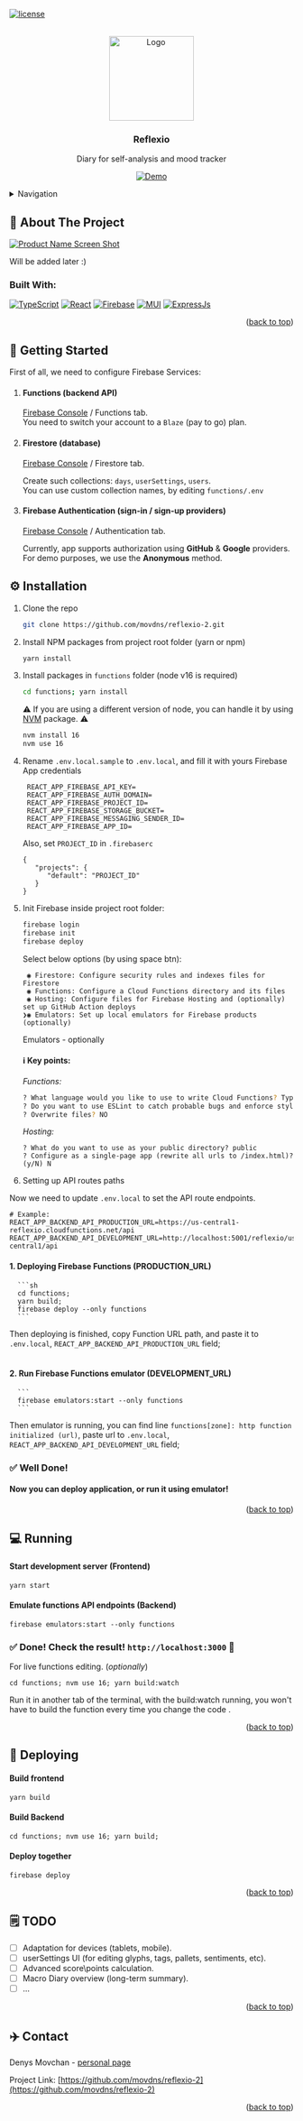 <a name="readme-top"></a>

<!-- PROJECT SHIELDS -->

[![license][license-shield]][license-url]



<!-- PROJECT LOGO -->
<br />
<div align="center">
  <a href="https://github.com/movdns/reflexio-2">
    <img src="public/logo.png" alt="Logo" width="150px" height="150px">
  </a>

<h3 align="center">Reflexio</h3>

  <p align="center">
   Diary for self-analysis and mood tracker
    <br />

[![Demo][demo-shield]][demo-url]

  </p>
</div>


<details>
  <summary>Navigation</summary>
  <ol>
    <li><a href="#about">About The Project</a></li>
    <li><a href="#getting-started">Getting Started</a></li>
    <li><a href="#installation">Installation</a></li>
    <li><a href="#running">Running</a></li>
    <li><a href="#deploying">Deploying</a></li>
    <li><a href="#todo">Todo</a></li>
    <li><a href="#contacts">Contact</a></li>
  </ol>
</details>


<a name="about"></a>
## 🦄 About The Project


[![Product Name Screen Shot][product-screenshot]](https://reflexio-2.web.app)

Will be added later :)

### Built With:

[![TypeScript][TypeScript]][TypeScript-url]
[![React][React.js]][React-url]
[![Firebase][Firebase]][Firebase-url]
[![MUI][MUI]][MUI-url]
[![ExpressJs][ExpressJs]][ExpressJs-url]


<p align="right">(<a href="#readme-top">back to top</a>)</p>


<a name="getting-started"></a>
## 🚦 Getting Started


First of all, we need to configure Firebase Services:

1. #### Functions (backend API) <a name="node16"></a>
    [Firebase Console](https://console.firebase.google.com/) / Functions tab. <br />
    You need to switch your account to a `Blaze` (pay to go) plan.

2. #### Firestore (database)
   [Firebase Console](https://console.firebase.google.com/) / Firestore tab.

    Create such collections: `days`, `userSettings`, `users`.<br />
    You can use custom collection names, by editing `functions/.env`

3. #### Firebase Authentication (sign-in / sign-up providers)
   [Firebase Console](https://console.firebase.google.com/) / Authentication tab.

   Currently, app supports authorization using **GitHub** & **Google** providers. 
For demo purposes, we use the **Anonymous** method.

<a name="installation"></a>
## ⚙️ Installation

1. Clone the repo
   ```sh
   git clone https://github.com/movdns/reflexio-2.git
   ```
2. Install NPM packages from project root folder (yarn or npm)
    ```sh
   yarn install
   ```
   
3. Install packages in `functions` folder (node v16 is required)
    ```sh
   cd functions; yarn install
   ```

    ⚠️ If you are using a different version of node, you can handle it by using [NVM](https://github.com/nvm-sh/nvm) package. ⚠️

    ```sh
    nvm install 16
    nvm use 16
    ```

4. Rename `.env.local.sample` to `.env.local`, and fill it with yours Firebase App credentials
   ```
    REACT_APP_FIREBASE_API_KEY=
    REACT_APP_FIREBASE_AUTH_DOMAIN=
    REACT_APP_FIREBASE_PROJECT_ID=
    REACT_APP_FIREBASE_STORAGE_BUCKET=
    REACT_APP_FIREBASE_MESSAGING_SENDER_ID=
    REACT_APP_FIREBASE_APP_ID=
   ```
   
    Also, set `PROJECT_ID` in `.firebaserc`
    ```
    {
       "projects": {
          "default": "PROJECT_ID"
       }
    }
    ```
5. Init Firebase 
   inside project root folder:
   
   ```sh
   firebase login
   firebase init
   firebase deploy
   ```
      
   Select below options (by using space btn):

    ``` 
     ◉ Firestore: Configure security rules and indexes files for Firestore
     ◉ Functions: Configure a Cloud Functions directory and its files
     ◉ Hosting: Configure files for Firebase Hosting and (optionally) set up GitHub Action deploys
    ❯◉ Emulators: Set up local emulators for Firebase products (optionally)
    ```

   Emulators - optionally <br />

   #### ℹ️ Key points:
   _Functions:_
   ```sh
   ? What language would you like to use to write Cloud Functions? TypeScript
   ? Do you want to use ESLint to catch probable bugs and enforce style? Yes
   ? Overwrite files? NO
   ```

   _Hosting:_
   ```
   ? What do you want to use as your public directory? public
   ? Configure as a single-page app (rewrite all urls to /index.html)? (y/N) N
   ```
6.  Setting up API routes paths

   Now we need to update `.env.local` to set the API route endpoints.
   ```
   # Example:
   REACT_APP_BACKEND_API_PRODUCTION_URL=https://us-central1-reflexio.cloudfunctions.net/api
   REACT_APP_BACKEND_API_DEVELOPMENT_URL=http://localhost:5001/reflexio/us-central1/api
   ```
   
   #### 1. Deploying Firebase Functions (PRODUCTION_URL)
   
      ```sh
      cd functions;
      yarn build;
      firebase deploy --only functions 
      ```
   
   Then deploying is finished, copy Function URL path, and paste it to `.env.local`, `REACT_APP_BACKEND_API_PRODUCTION_URL` field;
   <br /><br />
   
   #### 2. Run Firebase Functions emulator (DEVELOPMENT_URL)
   
      ```
      firebase emulators:start --only functions  
      ```
   
   Then emulator is running, you can find line `functions[zone]: http function initialized (url)`,
   paste url to `.env.local`, `REACT_APP_BACKEND_API_DEVELOPMENT_URL` field;
   
### ✅ Well Done! 
   #### Now you can deploy application, or run it using emulator!

<p align="right">(<a href="#readme-top">back to top</a>)</p>

<a name="running"></a>
## 💻 Running


   ####  Start development server (Frontend)
   ```
   yarn start
   ```

   #### Emulate functions API endpoints (Backend)
   ```
   firebase emulators:start --only functions   
   ```

### ✅ Done! Check the result! `http://localhost:3000` 👀

   For live functions editing. (*optionally*)
   ```
   cd functions; nvm use 16; yarn build:watch
   ```
Run it in another tab of the terminal, with the build:watch running, you won't have
to build the function every time you change the code .



<p align="right">(<a href="#readme-top">back to top</a>)</p>

<a name="deploying"></a>
## 🧱 Deploying 

#### Build frontend
   ```
   yarn build
   ```

#### Build Backend
   ```
   cd functions; nvm use 16; yarn build;
   ```

#### Deploy together
   ```
  firebase deploy
   ```


<p align="right">(<a href="#readme-top">back to top</a>)</p>

<a name="todo"></a>
## 🗒️ TODO

- [ ] Adaptation for devices (tablets, mobile).
- [ ] userSettings UI (for editing glyphs, tags, pallets, sentiments, etc).
- [ ] Advanced score\points calculation.
- [ ] Macro Diary overview (long-term summary).
- [ ] ...

<p align="right">(<a href="#readme-top">back to top</a>)</p>




<!-- CONTACT -->
## ✈️ Contact
<a name="contacts"></a>

Denys Movchan - [personal page](https://dns.movchan.pro/)

Project Link: [https://github.com/movdns/reflexio-2](https://github.com/movdns/reflexio-2)

<p align="right">(<a href="#readme-top">back to top</a>)</p>


<!-- MARKDOWN LINKS & IMAGES -->
[license-shield]: https://img.shields.io/badge/-UNLICENSED-black.svg?style=for-the-badge&colorB=gold&label=LICENSE
[license-url]: https://github.com/movdns/reflexio-2/blob/master/LICENSE.txt

[TypeScript]: https://img.shields.io/badge/TypeScript-563D7C?style=for-the-badge&logo=typescript&logoColor=fff
[TypeScript-url]: https://www.typescriptlang.org/

[React.js]: https://img.shields.io/badge/React_18.2-13232A?style=for-the-badge&logo=react&logoColor=61DAFB
[React-url]: https://reactjs.org/

[MUI]: https://img.shields.io/badge/MUI_5.9-20232A?style=for-the-badge&logo=mui&logoColor=61DAFB
[MUI-url]: https://mui.com/

[Firebase]: https://img.shields.io/badge/Firebase_9.9-4A4A55?style=for-the-badge&logo=firebase
[Firebase-url]: https://firebase.google.com/

[ExpressJs]: https://img.shields.io/badge/ExpressJs-0769AD?style=for-the-badge&logo=express
[ExpressJs-url]: https://expressjs.com/

[product-screenshot]: public/screenshot.png
[demo-shield]: https://img.shields.io/badge/-Live_Demo-black.svg?style=for-the-badge&logo=AirPlayVideo&colorB=indianred
[demo-url]: https://reflexio-2.web.app